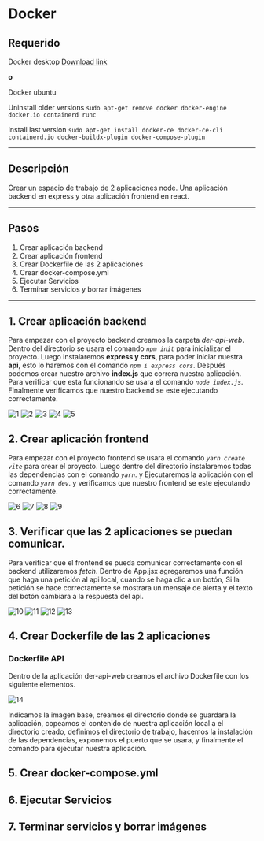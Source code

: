 # Docker 

## Requerido

Docker desktop [Download link](https://docs.docker.com/get-docker/)

**o**

Docker ubuntu

Uninstall older versions  `sudo apt-get remove docker docker-engine docker.io containerd runc`

Install last version `sudo apt-get install docker-ce docker-ce-cli containerd.io docker-buildx-plugin docker-compose-plugin`

---

## Descripción 

Crear un espacio de trabajo de 2 aplicaciones node. Una aplicación backend en express y otra aplicación frontend en react.

---

## Pasos

1. Crear aplicación backend
2. Crear aplicación frontend
3. Crear Dockerfile de las 2 aplicaciones
4. Crear docker-compose.yml
5. Ejecutar Servicios
6. Terminar servicios y borrar imágenes

---

## 1. Crear aplicación backend

Para empezar con el proyecto backend creamos la carpeta _der-api-web_. Dentro del directorio se usara el comando _`npm init`_ para inicializar el proyecto. Luego instalaremos **express y cors**, para poder iniciar nuestra **api**, esto lo haremos con el comando _`npm i express cors`_. Después podemos crear nuestro archivo **index.js** que correra nuestra aplicación. Para verificar que esta funcionando se usara el comando _`node index.js`_. Finalmente verificamos que nuestro backend se este ejecutando correctamente.

![1](https://github.com/brandonruizmora/docker-express-react/blob/master/imgs/1.png?raw=true)
![2](https://github.com/brandonruizmora/docker-express-react/blob/master/imgs/2.png?raw=true)
![3](https://github.com/brandonruizmora/docker-express-react/blob/master/imgs/3.png?raw=true)
![4](https://github.com/brandonruizmora/docker-express-react/blob/master/imgs/4.png?raw=true)
![5](https://github.com/brandonruizmora/docker-express-react/blob/master/imgs/5.png?raw=true)

## 2. Crear aplicación frontend

Para empezar con el proyecto frontend se usara el comando _`yarn create vite`_ para crear el proyecto. Luego dentro del directorio instalaremos todas las dependencias con el comando _`yarn`_. y Ejecutaremos la aplicación con el comando _`yarn dev`_. y verificamos que nuestro frontend se este ejecutando correctamente.

![6](https://github.com/brandonruizmora/docker-express-react/blob/master/imgs/6.png?raw=true)
![7](https://github.com/brandonruizmora/docker-express-react/blob/master/imgs/7.png?raw=true)
![8](https://github.com/brandonruizmora/docker-express-react/blob/master/imgs/8.png?raw=true)
![9](https://github.com/brandonruizmora/docker-express-react/blob/master/imgs/9.png?raw=true)

## 3. Verificar que las 2 aplicaciones se puedan comunicar.

Para verificar que el frontend se pueda comunicar correctamente con el backend utilizaremos _fetch_. Dentro de App.jsx agregaremos una función que haga una petición al api local, cuando se haga clic a un botón, Si la petición se hace correctamente se mostrara un mensaje de alerta y el texto del botón cambiara a la respuesta del api.

![10](https://github.com/brandonruizmora/docker-express-react/blob/master/imgs/10.png?raw=true)
![11](https://github.com/brandonruizmora/docker-express-react/blob/master/imgs/11.png?raw=true)
![12](https://github.com/brandonruizmora/docker-express-react/blob/master/imgs/12.png?raw=true)
![13](https://github.com/brandonruizmora/docker-express-react/blob/master/imgs/13.png?raw=true)

## 4. Crear Dockerfile de las 2 aplicaciones

### Dockerfile API

Dentro de la aplicación der-api-web creamos el archivo Dockerfile con los siguiente elementos.

![14](https://github.com/brandonruizmora/docker-express-react/blob/master/imgs/14.png?raw=true)

Indicamos la imagen base, creamos el directorio donde se guardara la aplicación, copeamos el contenido de nuestra aplicación local a el directorio creado, definimos el directorio de trabajo, hacemos la instalación de las dependencias, exponemos el puerto que se usara, y finalmente el comando para ejecutar nuestra aplicación.

## 5. Crear docker-compose.yml
## 6. Ejecutar Servicios
## 7. Terminar servicios y borrar imágenes
